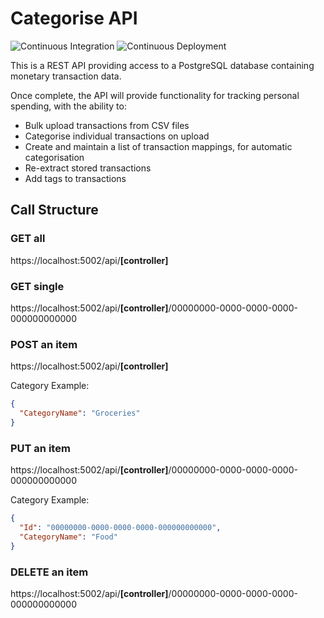 # Categorise API

![Continuous Integration](https://github.com/ALRobilliard/Categorise/workflows/Continuous%20Integration/badge.svg)
![Continuous Deployment](https://github.com/ALRobilliard/Categorise/workflows/Continuous%20Deployment/badge.svg)

This is a REST API providing access to a PostgreSQL database containing monetary transaction data.

Once complete, the API will provide functionality for tracking personal spending, with the ability to:
- Bulk upload transactions from CSV files
- Categorise individual transactions on upload
- Create and maintain a list of transaction mappings, for automatic categorisation
- Re-extract stored transactions
- Add tags to transactions

## Call Structure

### GET all

https://localhost:5002/api/**[controller]**

### GET single

https://localhost:5002/api/**[controller]**/00000000-0000-0000-0000-000000000000

### POST an item

https://localhost:5002/api/**[controller]**

Category Example:
```json
{
  "CategoryName": "Groceries"
}
```

### PUT an item

https://localhost:5002/api/**[controller]**/00000000-0000-0000-0000-000000000000

Category Example:
```json
{
  "Id": "00000000-0000-0000-0000-000000000000",
  "CategoryName": "Food"
}
```

### DELETE an item

https://localhost:5002/api/**[controller]**/00000000-0000-0000-0000-000000000000